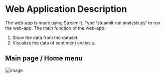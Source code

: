 # Web Application Description
The web-app is made using Streamlit. Type 'steamlit run analysis.py' to run the web-app. The main function of the web-app:

1. Show the data from the dataset.
2. Visualize the data of sentiment analysis.

## Main page / Home menu
![image](https://user-images.githubusercontent.com/75067485/135385047-154df443-a70e-42a4-b8e3-4e679b2920a5.png)

